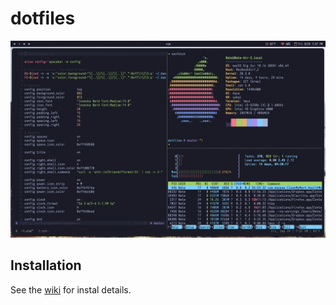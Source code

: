 # dotfiles

<img src="extras/screenshot.png" alt="screenshot" width="800"/>

## Installation

See the [wiki](https://github.com/nbn22385/dotfiles/wiki) for instal details.
